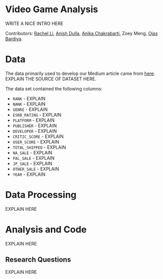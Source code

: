 # Video Game Analysis

WRITE A NICE INTRO HERE

Contributors: [Rachel Li](https://github.com/rachelli99), [Anish Dulla](https://github.com/AnishDulla), [Anika Chakrabarti](https://github.com/anika-chak), Zoey Meng, [Ojas Bardiya](https://github.com/Ojasbardiya11).

# Data
The data primarily used to develop our Medium article came from [here](https://www.kaggle.com/ashaheedq/video-games-sales-2019). EXPLAIN THE SOURCE OF DATASET HERE.


The data set contained the following columns:
* `RANK` - EXPLAIN
* `NANK` - EXPLAIN
* `GENRE` - EXPLAIN
* `ESRB_RATING` - EXPLAIN
* `PLATFORM` - EXPLAIN
* `PUBLISHER` - EXPLAIN
* `DEVELOPER` - EXPLAIN
* `CRITIC_SCORE` - EXPLAIN
* `USER_SCORE` - EXPLAIN
* `TOTAL_SHIPPED` - EXPLAIN
* `NA_SALE` - EXPLAIN
* `PAL_SALE` - EXPLAIN
* `JP_SALE` - EXPLAIN
* `OTHER_SALE` - EXPLAIN
* `YEAR` - EXPLAIN


# Data Processing
EXPLAIN HERE

# Analysis and Code
EXPLAIN HERE

## Research Questions

EXPLAIN HERE



